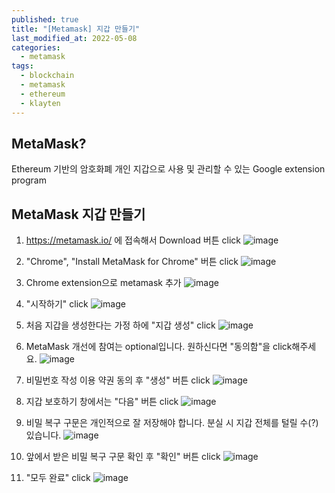 ```yaml
---
published: true
title: "[Metamask] 지갑 만들기"
last_modified_at: 2022-05-08
categories:
  - metamask
tags:
  - blockchain
  - metamask
  - ethereum
  - klayten
---
```


## MetaMask?
Ethereum 기반의 암호화폐 개인 지갑으로 사용 및 관리할 수 있는 Google extension program


## MetaMask 지갑 만들기
1. https://metamask.io/ 에 접속해서 Download 버튼 click
![image](https://user-images.githubusercontent.com/90759236/167297527-b1cb1596-28d0-407c-9c86-346941767e76.png)

2. "Chrome", "Install MetaMask for Chrome" 버튼 click
![image](https://user-images.githubusercontent.com/90759236/167297566-b7c05e20-59d0-4ed0-80ed-0cc52360dd36.png)

3. Chrome extension으로 metamask 추가
![image](https://user-images.githubusercontent.com/90759236/167297596-4070c954-c7b3-493a-adf8-7ebd4433f056.png)

4. "시작하기" click
![image](https://user-images.githubusercontent.com/90759236/167297645-edb734bd-cecb-4190-a532-22a5f712b428.png)

5. 처음 지갑을 생성한다는 가정 하에 "지갑 생성" click
![image](https://user-images.githubusercontent.com/90759236/167297678-acbbe63c-1692-4731-bf6a-6e82b97fee35.png)

6. MetaMask 개선에 참여는 optional입니다. 원하신다면 "동의함"을 click해주세요.
![image](https://user-images.githubusercontent.com/90759236/167297721-9d741993-4962-4e91-8ace-6804b3a939f2.png)

7. 비밀번호 작성 이용 약권 동의 후  "생성" 버튼 click
![image](https://user-images.githubusercontent.com/90759236/167297733-f6961714-e9bc-4b0e-9c9d-a9224bbb102d.png)

8. 지갑 보호하기 창에서는 "다음" 버튼 click
![image](https://user-images.githubusercontent.com/90759236/167297781-fc5c1b53-b65c-4fab-9f48-c144871bd333.png)

9. 비밀 복구 구문은 개인적으로 잘 저장해야 합니다. 분실 시 지갑 전체를 털릴 수(?) 있습니다.
![image](https://user-images.githubusercontent.com/90759236/167297854-836ad2c6-d994-456f-9857-54ac06ffc18f.png)

10. 앞에서 받은 비밀 복구 구문 확인 후 "확인" 버튼 click
![image](https://user-images.githubusercontent.com/90759236/167297918-2114377e-77fd-4e8d-adaa-535734a9ae05.png)

11. "모두 완료" click
![image](https://user-images.githubusercontent.com/90759236/167297944-20996585-cc56-4784-8a41-a06860e19b93.png)

